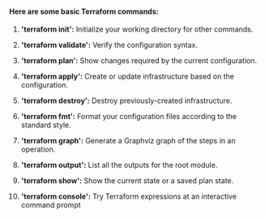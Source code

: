 #### Here are some basic Terraform commands:


1. **'terraform init':** Initialize your working directory for other commands.

2. **'terraform validate':** Verify the configuration syntax.

3. **'terraform plan':** Show changes required by the current configuration.

4. **'terraform apply':** Create or update infrastructure based on the configuration.

5. **'terraform destroy':** Destroy previously-created infrastructure.

6. **'terraform fmt':** Format your configuration files according to the standard style.

7. **'terraform graph':** Generate a Graphviz graph of the steps in an operation.

8. **'terraform output':** List all the outputs for the root module.

9. **'terraform show':** Show the current state or a saved plan state.

10. **'terraform console':** Try Terraform expressions at an interactive command prompt
